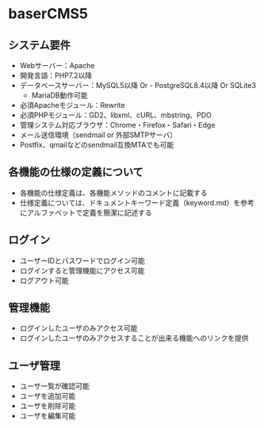 # baserCMS5

## システム要件
- Webサーバー：Apache
- 開発言語：PHP7.2以降
- データベースサーバー：MySQL5以降 Or - PostgreSQL8.4以降 Or SQLite3
    - MariaDB動作可能
- 必須Apacheモジュール：Rewrite
- 必須PHPモジュール：GD2、libxml、cURL、mbstring、PDO
- 管理システム対応ブラウザ：Chrome・Firefox・Safari・Edge
- メール送信環境（sendmail or 外部SMTPサーバ）
- Postfix、qmailなどのsendmail互換MTAでも可能

## 各機能の仕様の定義について
- 各機能の仕様定義は、各機能メソッドのコメントに記載する
- 仕様定義については、ドキュメントキーワード定義（keyword.md）を参考にアルファベットで定義を簡潔に記述する

## ログイン
- ユーザーIDとパスワードでログイン可能
- ログインすると管理機能にアクセス可能
- ログアウト可能

## 管理機能
- ログインしたユーザのみアクセス可能
- ログインしたユーザのみアクセスすることが出来る機能へのリンクを提供

## ユーザ管理
- ユーザ一覧が確認可能
- ユーザを追加可能
- ユーザを削除可能
- ユーザを編集可能


